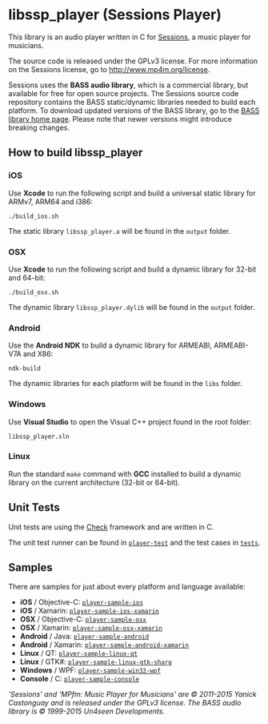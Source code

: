 # libssp_player (Sessions Player)

This library is an audio player written in C for [Sessions](http://mp4m.org), a music player for musicians.

The source code is released under the GPLv3 license. For more information on the Sessions license, go to http://www.mp4m.org/license.

Sessions uses the __BASS audio library__, which is a commercial library, but available for free for open source projects. The Sessions source code repository contains the BASS static/dynamic libraries needed to build each platform. To download updated versions of the BASS library, go to the [BASS library home page](http://www.un4seen.com). Please note that newer versions might introduce breaking changes.

## How to build libssp_player

### iOS

Use __Xcode__ to run the following script and build a universal static library for ARMv7, ARM64 and i386:

`./build_ios.sh`

The static library `libssp_player.a` will be found in the `output` folder.

### OSX

Use __Xcode__ to run the following script and build a dynamic library for 32-bit and 64-bit:

`./build_osx.sh`

The dynamic library `libssp_player.dylib` will be found in the `output` folder.

### Android

Use the __Android NDK__ to build a dynamic library for ARMEABI, ARMEABI-V7A and X86:

`ndk-build`

The dynamic libraries for each platform will be found in the `libs` folder.

### Windows

Use __Visual Studio__ to open the Visual C++ project found in the root folder: 

`libssp_player.sln`

### Linux

Run the standard `make` command with __GCC__ installed to build a dynamic library on the current architecture (32-bit or 64-bit).

## Unit Tests

Unit tests are using the [Check](http://check.sourceforge.net/) framework and are written in C.

The unit test runner can be found in [`player-test`](player-test) and the test cases in [`tests`](tests).

## Samples

There are samples for just about every platform and language available:
+  __iOS__ / Objective-C: [`player-sample-ios`](player-sample-ios)
+  __iOS__ / Xamarin: [`player-sample-ios-xamarin`](player-sample-ios-xamarin)
+  __OSX__ / Objective-C: [`player-sample-osx`](player-sample-osx)
+  __OSX__ / Xamarin: [`player-sample-osx-xamarin`](player-sample-osx-xamarin)
+  __Android__ / Java: [`player-sample-android`](player-sample-android)
+  __Android__ / Xamarin: [`player-sample-android-xamarin`](player-sample-android-xamarin)
+  __Linux__ / QT: [`player-sample-linux-qt`](player-sample-linux-qt)
+  __Linux__ / GTK#: [`player-sample-linux-gtk-sharp`](player-sample-linux-gtk-sharp)
+  __Windows__ / WPF: [`player-sample-win32-wpf`](player-sample-win32-wpf)
+  __Console__ / C: [`player-sample-console`](player-sample-console)

*'Sessions' and 'MPfm: Music Player for Musicians' are © 2011-2015 Yanick Castonguay and is released under the GPLv3 license.*
*The BASS audio library is © 1999-2015 Un4seen Developments.*
